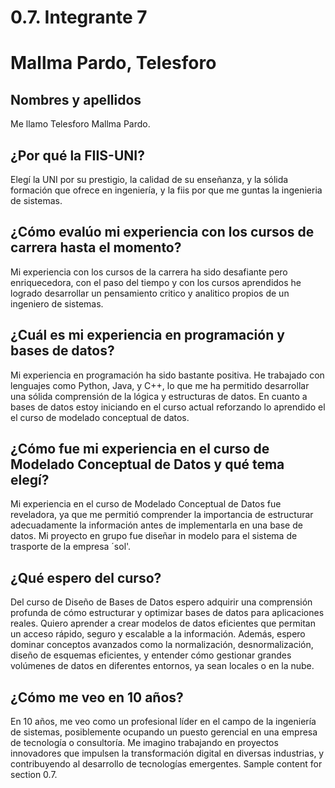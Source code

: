 # 0.7. Integrante 7

# Mallma Pardo, Telesforo
## Nombres y apellidos
Me llamo Telesforo Mallma Pardo.
## ¿Por qué la FIIS-UNI?
Elegí la UNI por su prestigio, la calidad de su enseñanza, y la sólida formación que ofrece en ingeniería, y la fiis por que me guntas la ingenieria de sistemas.
## ¿Cómo evalúo mi experiencia con los cursos de carrera hasta el momento?
Mi experiencia con los cursos de la carrera ha sido desafiante pero enriquecedora, con el paso del tiempo y con los cursos aprendidos he logrado desarrollar un pensamiento critico y analitico propios de un ingeniero de sistemas.
## ¿Cuál es mi experiencia en programación y bases de datos?
Mi experiencia en programación ha sido bastante positiva. He trabajado con lenguajes como Python, Java, y C++, lo que me ha permitido desarrollar una sólida comprensión de la lógica y estructuras de datos. En cuanto a bases de datos estoy iniciando en el curso actual reforzando lo aprendido el el curso de modelado conceptual de datos.
## ¿Cómo fue mi experiencia en el curso de Modelado Conceptual de Datos y qué tema elegí?
Mi experiencia en el curso de Modelado Conceptual de Datos fue reveladora, ya que me permitió comprender la importancia de estructurar adecuadamente la información antes de implementarla en una base de datos. Mi proyecto en grupo fue diseñar in modelo para el sistema de trasporte de la empresa ´sol'.
## ¿Qué espero del curso?
Del curso de Diseño de Bases de Datos espero adquirir una comprensión profunda de cómo estructurar y optimizar bases de datos para aplicaciones reales. Quiero aprender a crear modelos de datos eficientes que permitan un acceso rápido, seguro y escalable a la información. Además, espero dominar conceptos avanzados como la normalización, desnormalización, diseño de esquemas eficientes, y entender cómo gestionar grandes volúmenes de datos en diferentes entornos, ya sean locales o en la nube.
## ¿Cómo me veo en 10 años?
En 10 años, me veo como un profesional líder en el campo de la ingeniería de sistemas, posiblemente ocupando un puesto gerencial en una empresa de tecnología o consultoría. Me imagino trabajando en proyectos innovadores que impulsen la transformación digital en diversas industrias, y contribuyendo al desarrollo de tecnologías emergentes.
Sample content for section 0.7.
